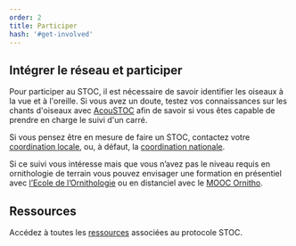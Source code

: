 ```yaml
---
order: 2
title: Participer
hash: '#get-involved'
---
```


## Intégrer le réseau et participer

<div class="InformativePageParagraph">

Pour participer au STOC, il est nécessaire de savoir identifier les oiseaux à la vue et à l'oreille. Si vous avez un doute, testez vos connaissances sur les chants d'oiseaux avec [AcouSTOC]( https://acoustoc.vigienature.fr/) afin de savoir si vous êtes capable de prendre en charge le suivi d'un carré.

Si vous pensez être en mesure de faire un STOC, contactez votre [coordination locale]( https://cdnfiles1.biolovision.net/www.faune-france.org/userfiles/FauneFrance/FFAltasEnqutes/CoordinateurslocauxSTOCSHOC20242407.pdf), ou, à défaut, la [coordination nationale](mailto:stoc@mnhn.fr).

Si ce suivi vous intéresse mais que vous n’avez pas le niveau requis en ornithologie de terrain vous pouvez envisager une formation en présentiel avec [l’Ecole de l’Ornithologie](https://www.lpo.fr/decouvrir-la-nature/formations/ecole-d-ornithologie) ou en distanciel avec le [MOOC Ornitho](https://mooc-ornitho.org/).

</div>

 ## Ressources 

<div class="InformativePageParagraph">

Accédez à toutes les [ressources]((https://www.faune-france.org/index.php?m_id=20022)) associées au protocole STOC. 

</div>